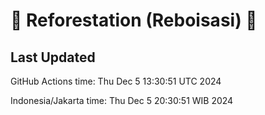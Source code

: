 
# 🌳 Reforestation (Reboisasi) 🌲

## Last Updated

GitHub Actions time: Thu Dec  5 13:30:51 UTC 2024

Indonesia/Jakarta time: Thu Dec  5 20:30:51 WIB 2024
